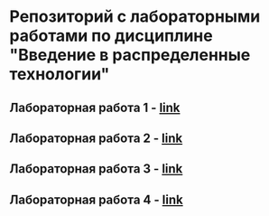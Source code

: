 #  Репозиторий с лабораторными работами по дисциплине "Введение в распределенные технологии"
## Лабораторная работа 1 - [link](src/main/scala/lab1/lab_report.MD)
## Лабораторная работа 2 - [link](src/main/scala/lab2/lab_report.MD)
## Лабораторная работа 3 - [link](src/main/scala/lab3/lab_report.MD)
## Лабораторная работа 4 - [link](src/main/scala/lab4/lab_report.MD)

